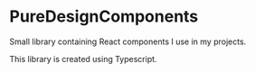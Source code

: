 # PureDesignComponents
Small library containing React components I use in my projects.

This library is created using Typescript.
